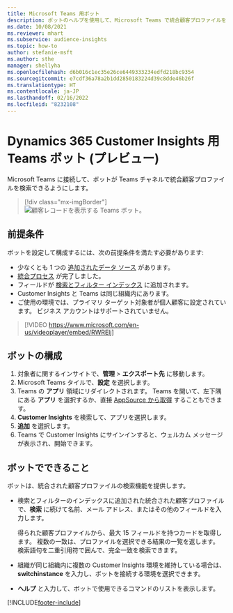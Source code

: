 ```yaml
---
title: Microsoft Teams 用ボット
description: ボットのヘルプを使用して、Microsoft Teams で統合顧客プロファイルを検索します。
ms.date: 10/08/2021
ms.reviewer: mhart
ms.subservice: audience-insights
ms.topic: how-to
author: stefanie-msft
ms.author: sthe
manager: shellyha
ms.openlocfilehash: d6b016c1ec35e26ce6449333234edfd218bc9354
ms.sourcegitcommit: e7cdf36a78a2b1dd2850183224d39c8dde46b26f
ms.translationtype: HT
ms.contentlocale: ja-JP
ms.lasthandoff: 02/16/2022
ms.locfileid: "8232108"
---
```

# <a name="teams-bot-for-dynamics-365-customer-insights-preview"></a>Dynamics 365 Customer Insights 用 Teams ボット (プレビュー)

Microsoft Teams に接続して、ボットが Teams チャネルで統合顧客プロファイルを検索できるようにします。

> [!div class="mx-imgBorder"]
> ![顧客レコードを表示する Teams ボット。](media/teams-bot.png "顧客レコードを表示する Teams ボット")

## <a name="prerequisites"></a>前提条件

ボットを設定して構成するには、次の前提条件を満たす必要があります:

- 少なくとも 1 つの [追加されたデータ ソース](data-sources.md) があります。
- [統合プロセス](data-unification.md) が完了しました。
- フィールドが [検索とフィルター インデックス](search-filter-index.md) に追加されます。
- Customer Insights と Teams は同じ組織内にあります。
- ご使用の環境では、プライマリ ターゲット対象者が個人顧客に設定されています。 ビジネス アカウントはサポートされていません。


> [!VIDEO https://www.microsoft.com/en-us/videoplayer/embed/RWRElj]
## <a name="configure-the-bot"></a>ボットの構成

1. 対象者に関するインサイトで、**管理** > **エクスポート先** に移動します。
1. Microsoft Teams タイルで、**設定** を選択します。
1. Teams の **アプリ** 領域にリダイレクトされます。 Teams を開いて、左下隅にある **アプリ** を選択するか、直接 [AppSource から取得](https://go.microsoft.com/fwlink/?linkid=2124104) することもできます。
1. **Customer Insights** を検索して、アプリを選択します。
1. **追加** を選択します。
1. Teams で Customer Insights にサインインすると、ウェルカム メッセージが表示され、開始できます。

## <a name="things-you-can-do-with-the-bot"></a>ボットでできること

ボットは、統合された顧客プロファイルの検索機能を提供します。

- 検索とフィルターのインデックスに追加された統合された顧客プロファイルで、**検索** に続けて名前、メール アドレス、またはその他のフィールドを入力します。

  得られた顧客プロファイルから、最大 15 フィールドを持つカードを取得します。 複数の一致は、プロファイルを選択できる結果の一覧を返します。 検索語句を二重引用符で囲んで、完全一致を検索できます。

- 組織が同じ組織内に複数の Customer Insights 環境を維持している場合は、**switchinstance** を入力し、ボットを接続する環境を選択できます。

- **ヘルプ** と入力して、ボットで使用できるコマンドのリストを表示します。  


[!INCLUDE[footer-include](../includes/footer-banner.md)]